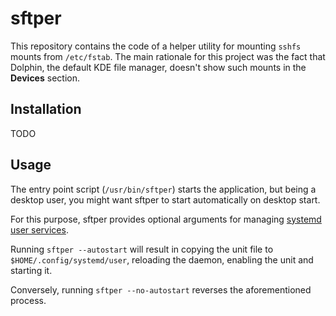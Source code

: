 # sftper

This repository contains the code of a helper utility for mounting `sshfs` mounts from `/etc/fstab`.
The main rationale for this project was the fact that Dolphin, the default KDE file manager, doesn't show such mounts in the **Devices** section.

## Installation

TODO

## Usage

The entry point script (`/usr/bin/sftper`) starts the application, but being a desktop user, you might want sftper to start automatically on desktop start.

For this purpose, sftper provides optional arguments for managing [systemd user services](https://wiki.archlinux.org/index.php/Systemd/User).

Running `sftper --autostart` will result in copying the unit file to `$HOME/.config/systemd/user`, reloading the daemon, enabling the unit and starting it.

Conversely, running `sftper --no-autostart` reverses the aforementioned process.
